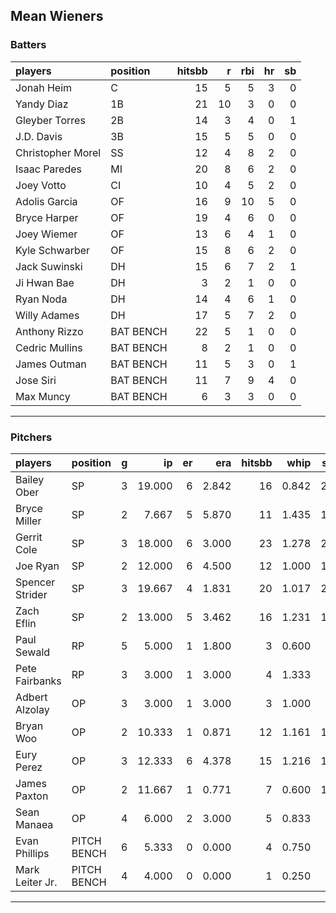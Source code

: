 ## Mean Wieners

### Batters

 
|players           |position  | hitsbb|  r| rbi| hr| sb| 
|:-----------------|:---------|------:|--:|---:|--:|--:| 
|Jonah Heim        |C         |     15|  5|   5|  3|  0| 
|Yandy Diaz        |1B        |     21| 10|   3|  0|  0| 
|Gleyber Torres    |2B        |     14|  3|   4|  0|  1| 
|J.D. Davis        |3B        |     15|  5|   5|  0|  0| 
|Christopher Morel |SS        |     12|  4|   8|  2|  0| 
|Isaac Paredes     |MI        |     20|  8|   6|  2|  0| 
|Joey Votto        |CI        |     10|  4|   5|  2|  0| 
|Adolis Garcia     |OF        |     16|  9|  10|  5|  0| 
|Bryce Harper      |OF        |     19|  4|   6|  0|  0| 
|Joey Wiemer       |OF        |     13|  6|   4|  1|  0| 
|Kyle Schwarber    |OF        |     15|  8|   6|  2|  0| 
|Jack Suwinski     |DH        |     15|  6|   7|  2|  1| 
|Ji Hwan Bae       |DH        |      3|  2|   1|  0|  0| 
|Ryan Noda         |DH        |     14|  4|   6|  1|  0| 
|Willy Adames      |DH        |     17|  5|   7|  2|  0| 
|Anthony Rizzo     |BAT BENCH |     22|  5|   1|  0|  0| 
|Cedric Mullins    |BAT BENCH |      8|  2|   1|  0|  0| 
|James Outman      |BAT BENCH |     11|  5|   3|  0|  1| 
|Jose Siri         |BAT BENCH |     11|  7|   9|  4|  0| 
|Max Muncy         |BAT BENCH |      6|  3|   3|  0|  0| 


* * *

### Pitchers

 
|players         |position    |  g|     ip| er|   era| hitsbb|  whip| so|  w| sv| 
|:---------------|:-----------|--:|------:|--:|-----:|------:|-----:|--:|--:|--:| 
|Bailey Ober     |SP          |  3| 19.000|  6| 2.842|     16| 0.842| 20|  1|  0| 
|Bryce Miller    |SP          |  2|  7.667|  5| 5.870|     11| 1.435| 10|  0|  0| 
|Gerrit Cole     |SP          |  3| 18.000|  6| 3.000|     23| 1.278| 20|  1|  0| 
|Joe Ryan        |SP          |  2| 12.000|  6| 4.500|     12| 1.000| 14|  1|  0| 
|Spencer Strider |SP          |  3| 19.667|  4| 1.831|     20| 1.017| 28|  3|  0| 
|Zach Eflin      |SP          |  2| 13.000|  5| 3.462|     16| 1.231| 14|  1|  0| 
|Paul Sewald     |RP          |  5|  5.000|  1| 1.800|      3| 0.600|  6|  0|  3| 
|Pete Fairbanks  |RP          |  3|  3.000|  1| 3.000|      4| 1.333|  4|  0|  2| 
|Adbert Alzolay  |OP          |  3|  3.000|  1| 3.000|      3| 1.000|  4|  0|  0| 
|Bryan Woo       |OP          |  2| 10.333|  1| 0.871|     12| 1.161| 12|  1|  0| 
|Eury Perez      |OP          |  3| 12.333|  6| 4.378|     15| 1.216| 18|  1|  0| 
|James Paxton    |OP          |  2| 11.667|  1| 0.771|      7| 0.600| 10|  1|  0| 
|Sean Manaea     |OP          |  4|  6.000|  2| 3.000|      5| 0.833|  7|  1|  0| 
|Evan Phillips   |PITCH BENCH |  6|  5.333|  0| 0.000|      4| 0.750|  6|  0|  4| 
|Mark Leiter Jr. |PITCH BENCH |  4|  4.000|  0| 0.000|      1| 0.250|  3|  0|  0| 


* * *


